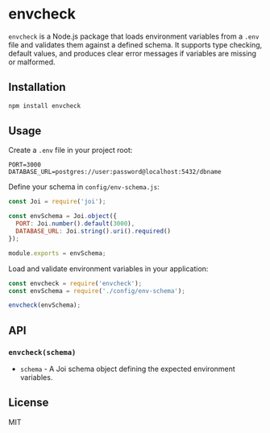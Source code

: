 # envcheck

`envcheck` is a Node.js package that loads environment variables from a `.env` file and validates them against a defined schema. It supports type checking, default values, and produces clear error messages if variables are missing or malformed.

## Installation

```bash
npm install envcheck
```

## Usage

Create a `.env` file in your project root:

```env
PORT=3000
DATABASE_URL=postgres://user:password@localhost:5432/dbname
```

Define your schema in `config/env-schema.js`:

```javascript
const Joi = require('joi');

const envSchema = Joi.object({
  PORT: Joi.number().default(3000),
  DATABASE_URL: Joi.string().uri().required()
});

module.exports = envSchema;
```

Load and validate environment variables in your application:

```javascript
const envcheck = require('envcheck');
const envSchema = require('./config/env-schema');

envcheck(envSchema);
```

## API

### `envcheck(schema)`

- `schema` - A Joi schema object defining the expected environment variables.

## License

MIT
